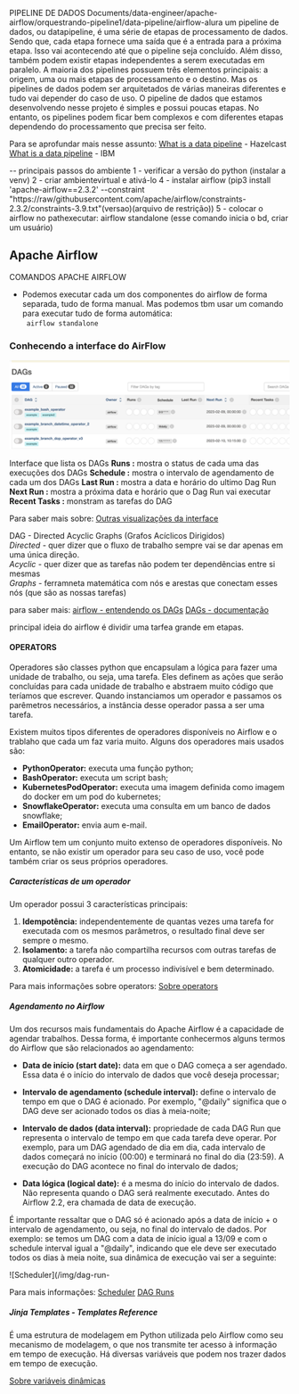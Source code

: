PIPELINE DE DADOS 
Documents/data-engineer/apache-airflow/orquestrando-pipeline1/data-pipeline/airflow-alura
um pipeline de dados, ou datapipeline, é uma série de etapas de processamento de dados.
Sendo que, cada etapa fornece uma saída que é a entrada para a próxima etapa. Isso vai acontecendo
até que o pipeline seja concluído. Além disso, também podem existir etapas independentes a serem 
executadas em paralelo.
A maioria dos pipelines possuem três elementos principais: a origem, uma ou mais etapas de processamento 
e o destino. Mas os pipelines de dados podem ser arquitetados de várias maneiras diferentes e tudo
vai depender do caso de uso.
O pipeline de dados que estamos desenvolvendo nesse projeto é simples e possui poucas etapas. No entanto,
os pipelines podem ficar bem complexos e com diferentes etapas dependendo do processamento que precisa ser
feito.

Para se aprofundar mais nesse assunto:
[What is a data pipeline](https://hazelcast.com/glossary/data-pipeline/) - Hazelcast
[What is a data pipeline](https://www.ibm.com/topics/data-pipeline) - IBM


-- principais passos do ambiente
1 - verificar a versão do python (instalar a venv)
2 - criar ambientevirtual e ativá-lo
4 - instalar airflow (pip3 install 'apache-airflow==2.3.2' --constraint "https://raw/githubusercontent.com/apache/airflow/constraints-2.3.2/constraints-3.9.txt"(versao)(arquivo de restrição))
5 - colocar o airflow no pathexecutar: airflow standalone (esse comando inicia o bd, criar um usuário)


## Apache Airflow
COMANDOS APACHE AIRFLOW
* Podemos executar cada um dos componentes do airflow de forma separada, tudo de forma manual. Mas podemos tbm usar um comando para executar tudo de forma automática: <br>
<code> airflow standalone </code>

### Conhecendo a interface do AirFlow

![Interface airflow 1](/img/interface-airflow1.png)

Interface que lista os DAGs
**Runs :** mostra o status de cada uma das execuções dos DAGs
**Schedule :** mostra o intervalo de agendamento de cada um dos DAGs
**Last Run :** mostra a data e horário do ultimo Dag Run
**Next Run :** mostra a próxima data e horário que o Dag Run vai executar
**Recent Tasks :** monstram as tarefas do DAG

Para saber mais sobre:
[Outras visualizações da interface](https://airflow.apache.org/docs/apache-airflow/2.3.2/ui.html)

DAG - Directed Acyclic Graphs (Grafos Acíclicos Dirigidos) <br>
*Directed -* quer dizer que o fluxo de trabalho sempre vai se dar apenas em uma única direção. <br>
*Acyclic -* quer dizer que as tarefas não podem ter dependências entre si mesmas <br>
*Graphs -* ferramneta matemática com nós e arestas que conectam esses nós (que são as nossas tarefas)

para saber mais:
[airflow - entendendo os DAGs](https://www.alura.com.br/artigos/airflow-entendendo-dags)
[DAGs - documentação](https://airflow.apache.org/docs/apache-airflow/1.10.12/concepts.html#dags)

principal ideia do airflow é dividir uma tarfea grande em etapas.

#### OPERATORS
Operadores são classes python que encapsulam a lógica para fazer uma unidade de trabalho, ou seja, uma tarefa. Eles definem as ações que serão concluídas para cada unidade de trabalho e abstraem muito código que teríamos que escrever. Quando instanciamos um operador e passamos os parêmetros necessários, a instância desse operador passa a ser uma tarefa.

Existem muitos tipos diferentes de operadores disponíveis no Airflow e o trablaho que cada um faz varia muito. Alguns dos operadores mais usados são:
* **PythonOperator:** executa uma função python;
* **BashOperator:** executa um script bash;
* **KubernetesPodOperator:** executa uma imagem definida como imagem do docker em um pod do kubernetes;
* **SnowflakeOperator:** executa uma consulta em um banco de dados snowflake;
* **EmailOperator:** envia aum e-mail.

Um Airflow tem um conjunto muito extenso de operadores disponíveis. No entanto, se não existir um operador para seu caso de uso, você pode também criar os seus próprios operadores.

##### Características de um operador

Um operador possui 3 características principais:
1. **Idempotência:** independentemente de quantas vezes uma tarefa for executada com os mesmos parâmetros, o resultado final deve ser sempre o mesmo.
2. **Isolamento:** a tarefa não compartilha recursos com outras tarefas de qualquer outro operador.
3. **Atomicidade:** a tarefa é um processo indivisível e bem determinado.

Para mais informações sobre operators:
[Sobre operators](https://airflow.apache.org/docs/apache-airflow/2.3.2/concepts/operators.html)

##### Agendamento no Airflow
Um dos recursos mais fundamentais do Apache Airflow é a capacidade de agendar trabalhos. Dessa forma, é importante conhecermos alguns termos do Airflow que são relacionados ao agendamento:

* **Data de início (start date):** data em que o DAG começa a ser agendado. Essa data é o início do intervalo de dados que você deseja processar;

* **Intervalo de agendamento (schedule interval):** define o intervalo de tempo em que o DAG é acionado. Por exemplo, "@daily" significa que o DAG deve ser acionado todos os dias à meia-noite;

* **Intervalo de dados (data interval):** propriedade de cada DAG Run que representa o intervalo de tempo em que cada tarefa deve operar. Por exemplo, para um DAG agendado de dia em dia, cada intervalo de dados começará no início (00:00) e terminará no final do dia (23:59). A execução do DAG acontece no final do intervalo de dados;

* **Data lógica (logical date):** é a mesma do início do intervalo de dados. Não representa quando o DAG será realmente executado. Antes do Airflow 2.2, era chamada de data de execução.

É importante ressaltar que o DAG só é acionado após a data de início + o intervalo de agendamento, ou seja, no final do intervalo de dados. Por exemplo: se temos um DAG com a data de início igual a 13/09 e com o schedule interval igual a "@daily", indicando que ele deve ser executado todos os dias à meia noite, sua dinâmica de execução vai ser a seguinte:

![Scheduler](/img/dag-run-

Para mais informações:
[Scheduler](https://airflow.apache.org/docs/apache-airflow/2.2.3/concepts/scheduler.html)
[DAG Runs](https://airflow.apache.org/docs/apache-airflow/2.2.3/dag-run.html)


##### Jinja Templates - Templates Reference
É uma estrutura de modelagem em Python utilizada pelo Airflow como seu mecanismo de modelagem, o que nos transmite ter acesso à informação em tempo de execução. Há diversas variáveis que podem nos trazer dados em tempo de execução.

[Sobre variáveis dinâmicas](https://airflow.apache.org/docs/apache-airflow/2.3.2/templates-ref.html)








